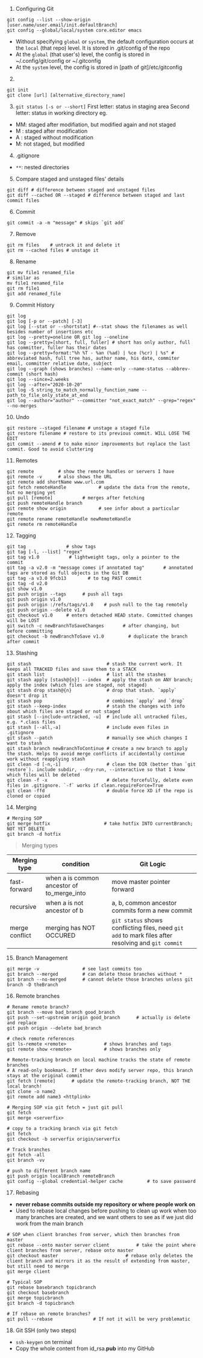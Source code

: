 1. Configuring Git
```
git config --list --show-origin [user.name/user.email/init.defaultBranch]
git config --global/local/system core.editor emacs
```
- Without specifying `global` or `system`, the default configuration occurs at the `local` (that repo) level. It is stored in .git/config of the repo
- At the `global` (that user's) level, the config is stored in ~/.config/git/config or ~/.gitconfig
- At the `system` level, the config is stored in [path of git]/etc/gitconfig

2. 
```
git init
git clone [url] [alternative_directory_name]
```

3. `git status [-s or --short]`
First letter: status in staging area
Second letter: status in working directory
eg. 
- MM: staged after modifiation, but modified again and not staged
- M : staged after modification
- A : staged without modification
-  M: not staged, but modified

4.  .gitignore
- `**`: nested directories

5. Compare staged and unstaged files' details
```
git diff # difference between staged and unstaged files
git diff --cached OR --staged # difference between staged and last commit files
```

6. Commit
```
git commit -a -m "message" # skips `git add`
```

7. Remove
```
git rm files    # untrack it and delete it
git rm --cached files # unstage it
```

8. Rename
```
git mv file1 renamed_file
# similar as 
mv file1 renamed_file
git rm file1
git add renamed_file
```

9. Commit History
```
git log
git log [-p or --patch] [-3]
git log [--stat or --shortstat] #--stat shows the filenames as well besides number of insertions etc
git log --pretty=oneline OR git log --oneline
git log --pretty=[short, full, fuller] # short has only author, full has committer, fuller has their dates
git log --pretty=format:"%h %T - %an (%ad) | %ce (%cr) | %s" # abbreviated hash, full tree has, author name, his date, commiter email, committer relative date, subject
git log --graph (shows branches) --name-only --name-status --abbrev-commit (short hash)
git log --since=2.weeks
git log --after="2020-10-20"
git log -S string_to_match_normally_function_name -- path_to_file_only_state_at_end
git log --author="author" --committer "not_exact_match" --grep="regex" --no-merges
``` 
10. Undo
```
git restore --staged filename # unstage a staged file
git restore filename # restore to its previous commit. WILL LOSE THE EDIT
git commit --amend # to make minor improvements but replace the last commit. Good to avoid cluttering
```

11. Remotes
```
git remote         # show the remote handles or servers I have 
git remote -v      # also shows the URL
git remote add shortName www.url.com
git fetch remoteHandle            # update the data from the remote, but no merging yet
git pull [remote]           # merges after fetching
git push remoteHandle branch
git remote show origin            # see infor about a particular remote
git remote rename remoteHandle newRemoteHandle
git remote rm remoteHandle
```

12. Tagging
```
git tag               # show tags
git tag [-l, --list] "regex"
git tag v1.0           # lightweight tags, only a pointer to the commit
git tag -a v2.0 -m "message comes if annotated tag"       # annotated tags are stored as full objects in the Git DB
git tag -a v3.0 9fcb13        # to tag PAST commit
git tag -d v2.0
git show v1.0
git push origin --tags      # push all tags
git push origin v1.0
git push origin :/refs/tags/v1.0    # push null to the tag remotely
git push origin --delete v1.0
git checkout v1.0     # enters detached HEAD state. Committed changes will be LOST
git switch -c newBranchToSaveChanges       # after changing, but before committing
git checkout -b newBranchToSave v1.0         # duplicate the branch after commit
```

13. Stashing
```
git stash                            # stash the current work. It keeps all TRACKED files and save them to a STACK
git stash list                       # list all the stashes                                        
git stash apply [stash@{n}] --index  # apply the stash on ANY branch; apply the index (which files are staged, not staged)
git stash drop stash@{n}             # drop that stash. `apply` doesn't drop it  
git stash pop                        # combines `apply` and `drop`
git stash --keep-index               # stash the changes with info about which files are staged or not staged
git stash [--include-untracked, -u]  # include all untracked files, e.g. *.class files
git stash [--all,-a]                 # include even files in .gitignore
git stash --patch                    # manually see which changes I want to stash
git stash branch newBranchToContinue # create a new branch to apply the stash. Helps to avoid merge conflicts if accidentally continue work without reapplying stash
git clean -d [-n,-i]                 # clean the DIR (better than `git restore`). include subdir, --dry-run, --interactive so that I know which files will be deleted
git clean -f -x                      # delete forcefully, delete even files in .gitignore. `-f` works if clean.requireForce=True
git clean -ffd                       # double force XD if the repo is cloned or copied
```

14. Merging
```
# Merging SOP
git merge hotfix                    # take hotfix INTO currentBranch; NOT YET DELETE
git branch -d hotfix 
```
> Merging types

| Merging type | condition | Git Logic |
| --- | --- | --- |
| fast-forward | when a is common ancestor of to_merge_into | move master pointer forward |
| recursive | when a is not ancestor of b | a, b, common ancestor commits form a new commit |
| merge conflict | merging has NOT OCCURED | `git status` shows conflicting files, need `git add` to mark files after resolving and `git commit` |

15. Branch Management
```
git merge -v                # see last commits too
git branch --merged         # can delete those branches without *
git branch --no-merged      # cannot delete those branches unless git branch -D theBranch
```

16. Remote branches
```
# Rename remote branch?
git branch --move bad_branch good_branch
git push --set-upstream origin good_branch      # actually is delete and replace
git push origin --delete bad_branch

# check remote references
git ls-remote <remote>              # shows branches and tags
git remote show <remote>            # shows branches only

# Remote-tracking branch on local machine tracks the state of remote branches
# A read-only bookmark. If other devs modify server repo, this branch stays at the original commit
git fetch [remote]      # update the remote-tracking branch, NOT THE local branch!
git clone -o name2
git remote add name3 <httplink>

# Merging SOP via git fetch = just git pull
git fetch
git merge <serverfix>

# copy to a tracking branch via git fetch
git fetch
git checkout -b serverfix origin/serverfix

# Track branches
git fetch -all
git branch -vv

# push to different branch name
git push origin localBranch remoteBranch
git config --global credential-helper cache         # to save password
```

17. Rebasing
- **never rebase commits outside my repository or where people work on**
- Used to rebase local changes before pushing to clean up work when too many branches are created, and we want others to see as if we just did work from the main branch
```
# SOP when client branches from server, which then branches from master
git rebase --onto master server client          # take the point where client branches from server, rebase onto master
git checkout master                         # rebase only deletes the client branch and mirrors it as the result of extending from master, but still need to merge
git merge client

# Typical SOP
git rebase basebranch topicbranch
git checkout basebranch
git merge topicbranch
git branch -d topicbranch

# If rebase on remote branches?
git pull --rebase               # If not it will be very problematic
```

18. Git SSH (only two steps)
- `ssh-keygen` on terminal
- Copy the whole content from id_rsa.**pub** into my GitHub